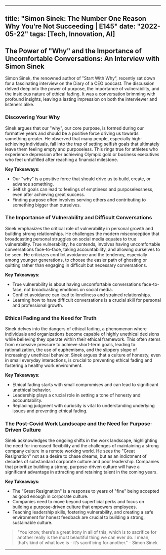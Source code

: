 
---
title: "Simon Sinek: The Number One Reason Why You’re Not Succeeding | E145"
date: "2022-05-22"
tags: [Tech, Innovation, AI]
---

## The Power of "Why" and the Importance of Uncomfortable Conversations: An Interview with Simon Sinek

Simon Sinek, the renowned author of "Start With Why", recently sat down for a fascinating interview on the Diary of a CEO podcast.  The discussion delved deep into the power of purpose, the importance of vulnerability, and the insidious nature of ethical fading. It was a conversation brimming with profound insights, leaving a lasting impression on both the interviewer and listeners alike. 

### Discovering Your Why

Sinek argues that our "why", our core purpose, is formed during our formative years and should be a positive force driving us towards something greater.  He observed that many people, especially high-achieving individuals, fall into the trap of setting selfish goals that ultimately leave them feeling empty and purposeless. This rings true for athletes who experience depression after achieving Olympic gold or business executives who feel unfulfilled after reaching a financial milestone.

**Key Takeaways:**

* Our "why" is a positive force that should drive us to build, create, or advance something. 
* Selfish goals can lead to feelings of emptiness and purposelessness, even after achieving great success. 
* Finding purpose often involves serving others and contributing to something bigger than ourselves.

### The Importance of Vulnerability and Difficult Conversations

Sinek emphasizes the critical role of vulnerability in personal growth and building strong relationships. He challenges the modern misconception that broadcasting personal struggles on social media equates to true vulnerability. True vulnerability, he contends, involves having uncomfortable conversations face-to-face, taking accountability, and allowing ourselves to be seen.  He criticizes conflict avoidance and the tendency, especially among younger generations, to choose the easier path of ghosting or quitting rather than engaging in difficult but necessary conversations.

**Key Takeaways:**

* True vulnerability is about having uncomfortable conversations face-to-face, not broadcasting emotions on social media.
* Conflict avoidance can lead to loneliness and strained relationships.
* Learning how to have difficult conversations is a crucial skill for personal and professional growth.

### Ethical Fading and the Need for Truth

Sinek delves into the dangers of ethical fading, a phenomenon where individuals and organizations become capable of highly unethical decisions while believing they operate within their ethical framework. This often stems from excessive pressure to achieve short-term goals, leading to rationalization, the use of euphemisms, and the slippery slope of increasingly unethical behavior. Sinek argues that a culture of honesty, even in small everyday interactions, is crucial to preventing ethical fading and fostering a healthy work environment. 

**Key Takeaways:**

* Ethical fading starts with small compromises and can lead to significant unethical behavior.
* Leadership plays a crucial role in setting a tone of honesty and accountability.
* Replacing judgment with curiosity is vital to understanding underlying issues and preventing ethical fading.

### The Post-Covid Work Landscape and the Need for Purpose-Driven Culture

Sinek acknowledges the ongoing shifts in the work landscape, highlighting the need for increased flexibility and the challenges of maintaining a strong company culture in a remote working world.  He sees the "Great Resignation" not as a desire to chase dreams, but as an indictment of decades of substandard corporate culture and poor leadership. Companies that prioritize building a strong, purpose-driven culture will have a significant advantage in attracting and retaining talent in the coming years.

**Key Takeaways:**

* The "Great Resignation" is a response to years of "fine" being accepted as good enough in corporate culture.
* Companies need to move beyond superficial perks and focus on building a purpose-driven culture that empowers employees.
* Teaching leadership skills, fostering vulnerability, and creating a safe environment for honest feedback are crucial to building a strong, sustainable culture.

>  "You know, there’s a great irony in all of this, which is to sacrifice for another really is the most beautiful thing we can ever do. I mean, that’s kind of what love is - it’s sacrificing for another." - Simon Sinek

---
        
